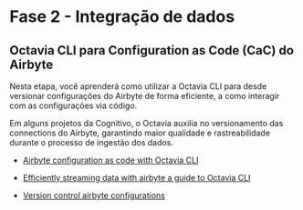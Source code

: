 # Fase 2 - Integração de dados

## Octavia CLI para Configuration as Code (CaC) do Airbyte

Nesta etapa, você aprenderá como utilizar a Octavia CLI para desde versionar configurações do Airbyte de forma eficiente, a como interagir com as configurações via código.

Em alguns projetos da Cognitivo, o Octavia auxilia no versionamento das connections do Airbyte, garantindo maior qualidade e rastreabilidade durante o processo de ingestão dos dados.

- [Airbyte configuration as code with Octavia CLI](https://medium.com/@jeremysrgt/airbyte-configuration-as-code-with-octavia-cli-dccd2046b764)

- [Efficiently streaming data with airbyte a guide to Octavia CLI](https://medium.com/israeli-tech-radar/efficiently-streaming-data-with-airbyte-a-guide-to-octavia-cli-640cbb2b6f72)

- [Version control airbyte configurations](https://airbyte.com/tutorials/version-control-airbyte-configurations)